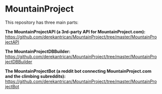 # MountainProject	

This repository has three main parts:	

**The MountainProjectAPI (a 3rd-party API for MountainProject.com):**	
https://github.com/derekantrican/MountainProject/tree/master/MountainProjectAPI	

**The MountainProjectDBBuilder:** https://github.com/derekantrican/MountainProject/tree/master/MountainProjectDBBuilder	

**The MountainProjectBot (a reddit bot connecting MountainProject.com and the climbing subreddits):** https://github.com/derekantrican/MountainProject/tree/master/MountainProjectBot
